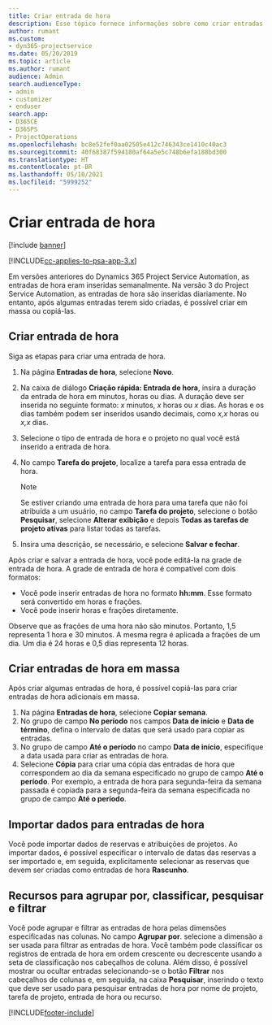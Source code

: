 ```yaml
---
title: Criar entrada de hora
description: Esse tópico fornece informações sobre como criar entradas de hora.
author: rumant
ms.custom:
- dyn365-projectservice
ms.date: 05/20/2019
ms.topic: article
ms.author: rumant
audience: Admin
search.audienceType:
- admin
- customizer
- enduser
search.app:
- D365CE
- D365PS
- ProjectOperations
ms.openlocfilehash: bc8e52fef0aa02505e412c746343ce1410c40ac3
ms.sourcegitcommit: 40f68387f594180af64a5e5c748b6efa188bd300
ms.translationtype: HT
ms.contentlocale: pt-BR
ms.lasthandoff: 05/10/2021
ms.locfileid: "5999252"
---
```

# <a name="create-time-entries"></a>Criar entrada de hora

[!include [banner](../includes/psa-now-project-operations.md)]

[!INCLUDE[cc-applies-to-psa-app-3.x](../includes/cc-applies-to-psa-app-3x.md)]

Em versões anteriores do Dynamics 365 Project Service Automation, as entradas de hora eram inseridas semanalmente. Na versão 3 do Project Service Automation, as entradas de hora são inseridas diariamente. No entanto, após algumas entradas terem sido criadas, é possível criar em massa ou copiá-las.

## <a name="create-a-time-entry"></a>Criar entrada de hora

Siga as etapas para criar uma entrada de hora.

1. Na página **Entradas de hora**, selecione **Novo**.
2. Na caixa de diálogo **Criação rápida: Entrada de hora**, insira a duração da entrada de hora em minutos, horas ou dias. A duração deve ser inserida no seguinte formato: *x* minutos, *x* horas ou *x* dias. As horas e os dias também podem ser inseridos usando decimais, como *x,x* horas ou *x,x* dias.
3. Selecione o tipo de entrada de hora e o projeto no qual você está inserido a entrada de hora.
4. No campo **Tarefa do projeto**, localize a tarefa para essa entrada de hora.

    > [!NOTE]
    > Se estiver criando uma entrada de hora para uma tarefa que não foi atribuída a um usuário, no campo **Tarefa do projeto**, selecione o botão **Pesquisar**, selecione **Alterar exibição** e depois **Todas as tarefas de projeto ativas** para listar todas as tarefas.

5. Insira uma descrição, se necessário, e selecione **Salvar e fechar**.

Após criar e salvar a entrada de hora, você pode editá-la na grade de entrada de hora. A grade de entrada de hora é compatível com dois formatos:

- Você pode inserir entradas de hora no formato **hh:mm**. Esse formato será convertido em horas e frações.
- Você pode inserir horas e frações diretamente.

Observe que as frações de uma hora não são minutos. Portanto, 1,5 representa 1 hora e 30 minutos. A mesma regra é aplicada a frações de um dia. Um dia é 24 horas e 0,5 dias representa 12 horas.

## <a name="bulk-create-time-entries"></a>Criar entradas de hora em massa

Após criar algumas entradas de hora, é possível copiá-las para criar entradas de hora adicionais em massa.

1. Na página **Entradas de hora**, selecione **Copiar semana**.
2. No grupo de campo **No período** nos campos **Data de início** e **Data de término**, defina o intervalo de datas que será usado para copiar as entradas.
3. No grupo de campo **Até o período** no campo **Data de início**, especifique a data usada para criar as entradas de hora.
4. Selecione **Cópia** para criar uma cópia das entradas de hora que correspondem ao dia da semana especificado no grupo de campo **Até o período**. Por exemplo, a entrada de hora para segunda-feira da semana passada é copiada para a segunda-feira da semana especificada no grupo de campo **Até o período**.

## <a name="import-data-for-time-entries"></a>Importar dados para entradas de hora

Você pode importar dados de reservas e atribuições de projetos. Ao importar dados, é possível especificar o intervalo de datas das reservas a ser importado e, em seguida, explicitamente selecionar as reservas que devem ser criadas como entradas de hora **Rascunho**.

## <a name="group-by-sort-search-and-filter-capabilities"></a>Recursos para agrupar por, classificar, pesquisar e filtrar

Você pode agrupar e filtrar as entradas de hora pelas dimensões especificadas nas colunas. No campo **Agrupar por**. selecione a dimensão a ser usada para filtrar as entradas de hora. Você também pode classificar os registros de entrada de hora em ordem crescente ou decrescente usando a seta de classificação nos cabeçalhos de coluna. Além disso, é possível mostrar ou ocultar entradas selecionando-se o botão **Filtrar** nos cabeçalhos de colunas e, em seguida, na caixa **Pesquisar**, inserindo o texto que deve ser usado para pesquisar entradas de hora por nome de projeto, tarefa de projeto, entrada de hora ou recurso.


[!INCLUDE[footer-include](../includes/footer-banner.md)]
